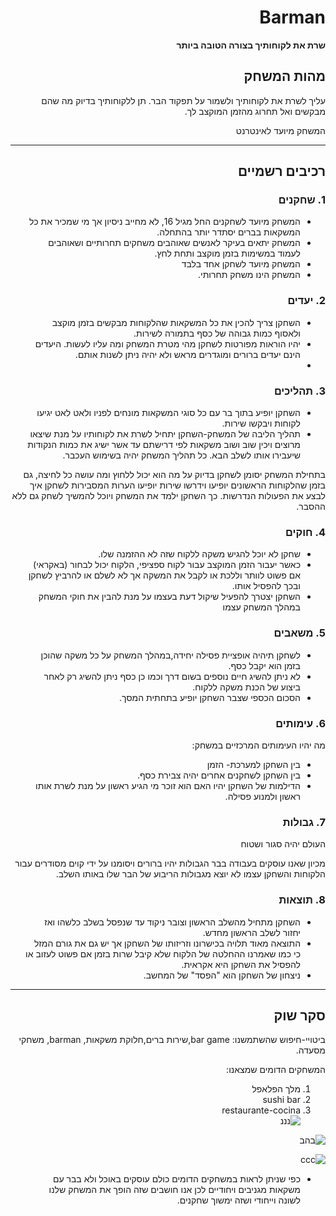 <div dir='rtl' lang='he'>

# Barman

**שרת את לקוחותיך בצורה הטובה ביותר**

## מהות המשחק

 עליך לשרת את לקוחותיך ולשמור על תפקוד הבר.
 תן ללקוחותיך בדיוק מה שהם מבקשים ואל תחרוג מהזמן המוקצב לך.

המשחק מיועד לאינטרנט


---


## רכיבים רשמיים

### 1. שחקנים

* המשחק מיועד לשחקנים החל מגיל 16, לא מחייב ניסיון אך מי שמכיר את כל המשקאות בברים יסתדר יותר בהתחלה. 
* המשחק יתאים בעיקר לאנשים שאוהבים משחקים תחרותיים ושאוהבים לעמוד במשימות בזמן מוקצב ותחת לחץ.
* המשחק מיועד לשחקן אחד בלבד
* המשחק הינו משחק תחרותי.

### 2. יעדים

* השחקן צריך להכין את כל המשקאות שהלקוחות מבקשים בזמן מוקצב ולאסוף כמות גבוהה של כסף בתמורה לשירות.
* יהיו הוראות מפורטות לשחקן מהי מטרת המשחק ומה עליו לעשות.
היעדים הינם יעדים ברורים ומוגדרים מראש ולא יהיה ניתן לשנות אותם. 
* 

### 3. תהליכים

* השחקן יופיע בתוך בר עם כל סוגי המשקאות מונחים לפניו ולאט לאט יגיעו לקוחות ויבקשו שירות.
*	תהליך הליבה של המשחק-השחקן יתחיל לשרת את לקוחותיו על מנת שיצאו מרוצים ויכין שוב ושוב משקאות לפי דרישתם עד אשר ישיג את כמות הנקודות שיעבירו אותו לשלב הבא.
כל תהליך המשחק יהיה בשימוש העכבר.

בתחילת המשחק יסומן לשחקן בדיוק על מה הוא יכול ללחוץ ומה עושה כל לחיצה, גם בזמן שהלקוחות הראשונים יופיעו וידרשו שירות יופיעו הערות המסבירות לשחקן איך לבצע את הפעולות הנדרשות.
 כך השחקן ילמד את המשחק ויוכל להמשיך לשחק גם ללא ההסבר.

### 4. חוקים

* שחקן לא יוכל להגיש משקה ללקוח שזה לא ההזמנה שלו.
* כאשר יעבור הזמן המוקצב עבור לקוח ספציפי, הלקוח יכול לבחור (באקראי) אם פשוט לוותר וללכת או לקבל את המשקה אך לא לשלם או להרביץ לשחקן ובכך להפסיל אותו.
* השחקן יצטרך להפעיל שיקול דעת בעצמו על מנת להבין את חוקי המשחק במהלך המשחק עצמו


### 5. משאבים

* לשחקן תיהיה אופציית פסילה יחידה,במהלך המשחק על כל משקה שהוכן בזמן הוא יקבל כסף. 
* לא ניתן להשיג חיים נוספים בשום דרך וכמו כן כסף ניתן להשיג רק לאחר ביצוע של הכנת משקה ללקוח.
* הסכום הכספי שצבר השחקן יופיע בתחתית המסך.

### 6. עימותים

מה יהיו העימותים המרכזיים במשחק:

* בין השחקן למערכת- הזמן
* בין השחקן לשחקנים אחרים יהיה צבירת כסף.
*  הדילמות של השחקן יהיו האם הוא זוכר מי הגיע ראשון על מנת לשרת אותו ראשון ולמנוע פסילה.


### 7. גבולות
העולם יהיה סגור ושטוח

מכיון שאנו עוסקים בעבודה בבר הגבולות יהיו ברורים ויסומנו על ידי קוים מסודרים עבור הלקוחות והשחקן עצמו לא יוצא מגבולות הריבוע של הבר שלו באותו השלב. 

### 8. תוצאות

* השחקן מתחיל מהשלב הראשון וצובר ניקוד עד שנפסל בשלב כלשהו ואז יחזור לשלב הראשון מחדש. 
* התוצאה מאוד תלויה בכישרונו וזריזותו של השחקן אך יש גם את גורם המזל כי כמו שאמרנו ההחלטה של הלקוח שלא קיבל שרות בזמן אם פשוט לעזוב או להפסיל את השחקן היא אקראית. 
* ניצחון של השחקן הוא "הפסד" של המחשב.

---

## סקר שוק
ביטויי-חיפוש שהשתמשנו:
 bar game,שירות ברים,חלוקת משקאות, barman, משחקי מסעדה. <br>
 
המשחקים הדומים שמצאנו:  <br>
 1. מלך הפלאפל <br>
 2.  sushi bar <br>
 3.  restaurante-cocina <br>
![נננ](https://user-images.githubusercontent.com/57321080/138612850-5a088ea3-bcc3-43c8-b0c1-d04c1fdd328a.jpg)

 ![בהב](https://user-images.githubusercontent.com/57321080/138612854-75cb565b-b143-48a4-a9f6-3b48b7cbf89c.jpg)

 ![ccc](https://user-images.githubusercontent.com/57321080/138612862-60082575-2a41-4869-987a-517fcbcbe84d.jpg)

 
 * כפי שניתן לראות במשחקים הדומים כולם עוסקים באוכל ולא בבר עם משקאות מגניבים ויחודיים לכן אנו חושבים שזה הופך את המשחק שלנו לשונה וייחודי ושזה ימשוך שחקנים.

</div>
